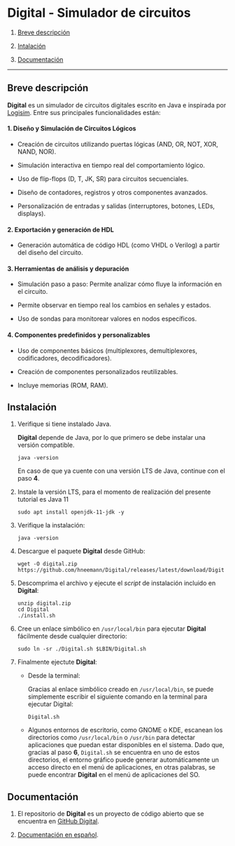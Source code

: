 # Digital - Simulador de circuitos

1. [Breve descripción](#breve-descripción)

2. [Intalación](#instalación)

3. [Documentación](#documentación)

---------

## Breve descripción

**Digital** es un simulador de circuitos digitales escrito en Java e inspirada por [Logisim](http://www.cburch.com/logisim/). Entre sus principales funcionalidades están:

#### 1. Diseño y Simulación de Circuitos Lógicos

* Creación de circuitos utilizando puertas lógicas (AND, OR, NOT, XOR, NAND, NOR).

* Simulación interactiva en tiempo real del comportamiento lógico.
    
* Uso de flip-flops (D, T, JK, SR) para circuitos secuenciales.

* Diseño de contadores, registros y otros componentes avanzados.

* Personalización de entradas y salidas (interruptores, botones, LEDs, displays).

#### 2. Exportación y generación de HDL

* Generación automática de código HDL (como VHDL o Verilog) a partir del diseño del circuito.

#### 3. Herramientas de análisis y depuración

* Simulación paso a paso: Permite analizar cómo fluye la información en el circuito.
    
* Permite observar en tiempo real los cambios en señales y estados.
    
* Uso de sondas para monitorear valores en nodos específicos.

#### 4. Componentes predefinidos y personalizables

* Uso de componentes básicos (multiplexores, demultiplexores, codificadores, decodificadores).
    
* Creación de componentes personalizados reutilizables.

* Incluye memorias (ROM, RAM).

## Instalación


1. Verifique si tiene instalado Java.

    **Digital** depende de Java, por lo que primero se debe instalar una versión compatible. 

    ```
    java -version
    ```

    En caso de que ya cuente con una versión LTS de Java, continue con el paso **4**.

2. Instale la versión LTS, para el momento de realización del presente tutorial es Java 11

    ```
    sudo apt install openjdk-11-jdk -y
    ```

3.  Verifique la instalación:

    ```
    java -version
    ```


4. Descargue el paquete **Digital** desde GitHub:

    ```
    wget -O digital.zip https://github.com/hneemann/Digital/releases/latest/download/Digit
    ```

5. Descomprima el archivo y ejecute el *script* de instalación incluido en **Digital**:

    ```
    unzip digital.zip
    cd Digital
    ./install.sh
    ```

6. Cree un enlace simbólico en ```/usr/local/bin``` para ejecutar **Digital** fácilmente desde cualquier directorio:

    ```
    sudo ln -sr ./Digital.sh $LBIN/Digital.sh
    ```

7. Finalmente ejectute **Digital**:

    *  Desde la terminal:

        Gracias al enlace simbólico creado en ```/usr/local/bin```, se puede simplemente escribir el siguiente comando en la terminal para ejecutar Digital:

        ```
        Digital.sh
        ```

    * Algunos entornos de escritorio, como GNOME o KDE, escanean los directorios como ```/usr/local/bin``` o ```/usr/bin``` para detectar aplicaciones que puedan estar disponibles en el sistema. Dado que, gracias al paso **6**,  ```Digital.sh``` se encuentra en uno de estos directorios, el entorno gráfico puede generar automáticamente un acceso directo en el menú de aplicaciones, en otras palabras, se puede encontrar **Digital** en el menú de aplicaciones del SO.

## Documentación

1. El repositorio de **Digital** es un proyecto de código abierto que se encuentra en [GitHub Digital](https://github.com/hneemann/Digital?tab=readme-ov-file).

2. [Documentación en español](/docs/simulador_digital_espanol.pdf).